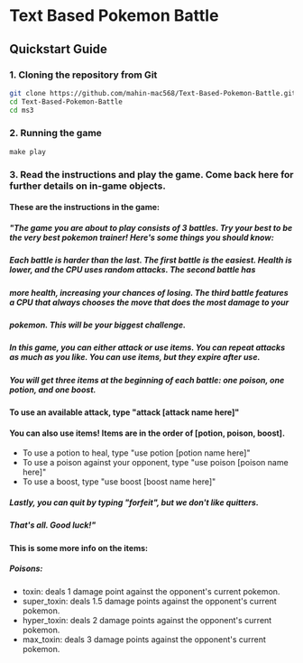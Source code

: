 # Text Based Pokemon Battle

## Quickstart Guide
### 1. Cloning the repository from Git
```bash
git clone https://github.com/mahin-mac568/Text-Based-Pokemon-Battle.git
cd Text-Based-Pokemon-Battle
cd ms3
```
### 2. Running the game 
```
make play
```
### 3. Read the instructions and play the game. Come back here for further details on in-game objects. 

#### These are the instructions in the game: 
    
##### "The game you are about to play consists of 3 battles. Try your best to be the very best pokemon trainer! Here's some things you should know: 

##### Each battle is harder than the last. The first battle is the easiest. Health is lower, and the CPU uses random attacks. The second battle has 
##### more health, increasing your chances of losing. The third battle features a CPU that always chooses the move that does the most damage to your 
##### pokemon. This will be your biggest challenge.

##### In this game, you can either attack or use items. You can repeat attacks as much as you like. You can use items, but they expire after use. 
##### You will get three items at the beginning of each battle: one poison, one potion, and one boost.

#### To use an available attack, type "attack [attack name here]"

#### You can also use items! Items are in the order of [potion, poison, boost].
- To use a potion to heal, type "use potion [potion name here]"
- To use a poison against your opponent, type "use poison [poison name here]"
- To use a boost, type "use boost [boost name here]"

##### Lastly, you can quit by typing "forfeit", but we don't like quitters.

##### That's all. Good luck!"


#### This is some more info on the items: 
##### Poisons:
- toxin: deals 1 damage point against the opponent's current pokemon. 
- super_toxin: deals 1.5 damage points against the opponent's current pokemon.
- hyper_toxin: deals 2 damage points against the opponent's current pokemon.
- max_toxin: deals 3 damage points against the opponent's current pokemon.
